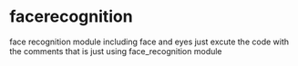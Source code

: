 # facerecognition
face recognition module including face and eyes
 just excute the code with the comments that is just using face_recognition module
